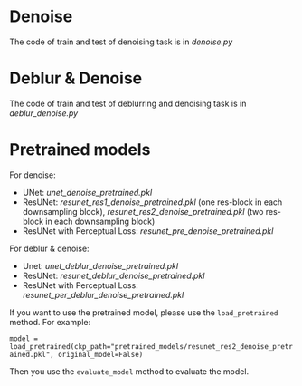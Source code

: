 # Denoise
The code of train and test of denoising task is in _denoise.py_

# Deblur & Denoise
The code of train and test of deblurring and denoising task is in _deblur_denoise.py_

# Pretrained models
For denoise:
* UNet: _unet_denoise_pretrained.pkl_
* ResUNet: _resunet_res1_denoise_pretrained.pkl_ (one res-block in each downsampling block), _resunet_res2_denoise_pretrained.pkl_ (two res-block in each downsampling block)
* ResUNet with Perceptual Loss: _resunet_pre_denoise_pretrained.pkl_

For deblur & denoise:
* Unet: _unet_deblur_denoise_pretrained.pkl_
* ResUNet: _resunet_deblur_denoise_pretrained.pkl_
* ResUNet with Perceptual Loss: _resunet_per_deblur_denoise_pretrained.pkl_

If you want to use the pretrained model, please use the `load_pretrained` method.
For example: 

`model = load_pretrained(ckp_path="pretrained_models/resunet_res2_denoise_pretrained.pkl", original_model=False)`

Then you use the `evaluate_model` method to evaluate the model.